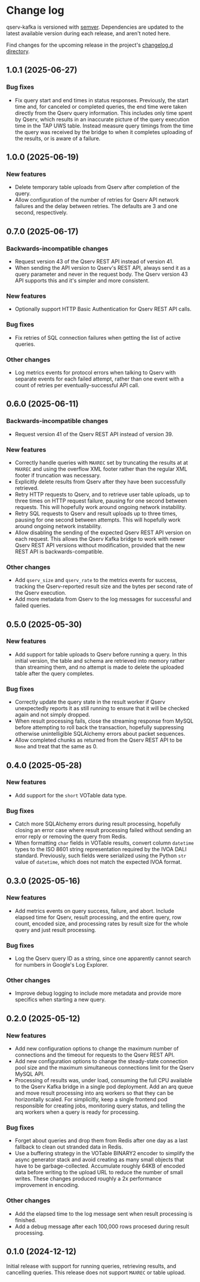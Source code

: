 # Change log

qserv-kafka is versioned with [semver](https://semver.org/).
Dependencies are updated to the latest available version during each release, and aren't noted here.

Find changes for the upcoming release in the project's [changelog.d directory](https://github.com/lsst-sqre/qserv-kafka/tree/main/changelog.d/).

<!-- scriv-insert-here -->

<a id='changelog-1.0.1'></a>
## 1.0.1 (2025-06-27)

### Bug fixes

- Fix query start and end times in status responses. Previously, the start time and, for canceled or completed queries, the end time were taken directly from the Qserv query information. This includes only time spent by Qserv, which results in an inaccurate picture of the query execution time in the TAP UWS table. Instead measure query timings from the time the query was received by the bridge to when it completes uploading of the results, or is aware of a failure.

<a id='changelog-1.0.0'></a>
## 1.0.0 (2025-06-19)

### New features

- Delete temporary table uploads from Qserv after completion of the query.
- Allow configuration of the number of retries for Qserv API network failures and the delay between retries. The defaults are 3 and one second, respectively.

<a id='changelog-0.7.0'></a>
## 0.7.0 (2025-06-17)

### Backwards-incompatible changes

- Request version 43 of the Qserv REST API instead of version 41.
- When sending the API version to Qserv's REST API, always send it as a query parameter and never in the request body. The Qserv version 43 API supports this and it's simpler and more consistent.

### New features

- Optionally support HTTP Basic Authentication for Qserv REST API calls.

### Bug fixes

- Fix retries of SQL connection failures when getting the list of active queries.

### Other changes

- Log metrics events for protocol errors when talking to Qserv with separate events for each failed attempt, rather than one event with a count of retries per eventually-successful API call.

<a id='changelog-0.6.0'></a>
## 0.6.0 (2025-06-11)

### Backwards-incompatible changes

- Request version 41 of the Qserv REST API instead of version 39.

### New features

- Correctly handle queries with `MAXREC` set by truncating the results at at `MAXREC` and using the overflow XML footer rather than the regular XML footer if truncation was necessary.
- Explicitly delete results from Qserv after they have been successfully retrieved.
- Retry HTTP requests to Qserv, and to retrieve user table uploads, up to three times on HTTP request failure, pausing for one second between requests. This will hopefully work around ongoing network instability.
- Retry SQL requests to Qserv and result uploads up to three times, pausing for one second between attempts. This will hopefully work around ongoing network instability.
- Allow disabling the sending of the expected Qserv REST API version on each request. This allows the Qserv Kafka bridge to work with newer Qserv REST API versions without modification, provided that the new REST API is backwards-compatible.

### Other changes

- Add `qserv_size` and `qserv_rate` to the metrics events for success, tracking the Qserv-reported result size and the bytes per second rate of the Qserv execution.
- Add more metadata from Qserv to the log messages for successful and failed queries.

<a id='changelog-0.5.0'></a>
## 0.5.0 (2025-05-30)

### New features

- Add support for table uploads to Qserv before running a query. In this initial version, the table and schema are retrieved into memory rather than streaming them, and no attempt is made to delete the uploaded table after the query completes.

### Bug fixes

- Correctly update the query state in the result worker if Qserv unexpectedly reports it as still running to ensure that it will be checked again and not simply dropped.
- When result processing fails, close the streaming response from MySQL before attempting to roll back the transaction, hopefully suppressing otherwise unintelligible SQLAlchemy errors about packet sequences.
- Allow completed chunks as returned from the Qserv REST API to be `None` and treat that the same as 0.

<a id='changelog-0.4.0'></a>
## 0.4.0 (2025-05-28)

### New features

- Add support for the `short` VOTable data type.

### Bug fixes

- Catch more SQLAlchemy errors during result processing, hopefully closing an error case where result processing failed without sending an error reply or removing the query from Redis.
- When formatting `char` fields in VOTable results, convert column `datetime` types to the ISO 8601 string representation required by the IVOA DALI standard. Previously, such fields were serialized using the Python `str` value of `datetime`, which does not match the expected IVOA format.

<a id='changelog-0.3.0'></a>
## 0.3.0 (2025-05-16)

### New features

- Add metrics events on query success, failure, and abort. Include elapsed time for Qserv, result processing, and the entire query, row count, encoded size, and processing rates by result size for the whole query and just result processing.

### Bug fixes

- Log the Qserv query ID as a string, since one apparently cannot search for numbers in Google's Log Explorer.

### Other changes

- Improve debug logging to include more metadata and provide more specifics when starting a new query.

<a id='changelog-0.2.0'></a>
## 0.2.0 (2025-05-12)

### New features

- Add new configuration options to change the maximum number of connections and the timeout for requests to the Qserv REST API.
- Add new configuration options to change the steady-state connection pool size and the maximum simultaneous connections limit for the Qserv MySQL API.
- Processing of results was, under load, consuming the full CPU available to the Qserv Kafka bridge in a single pod deployment. Add an arq queue and move result processing into arq workers so that they can be horizontally scaled. For simplicitly, keep a single frontend pod responsible for creating jobs, monitoring query status, and telling the arq workers when a query is ready for processing.

### Bug fixes

- Forget about queries and drop them from Redis after one day as a last fallback to clean out stranded data in Redis.
- Use a buffering strategy in the VOTable BINARY2 encoder to simplify the async generator stack and avoid creating as many small objects that have to be garbage-collected. Accumulate roughly 64KB of encoded data before writing to the upload URL to reduce the number of small writes. These changes produced roughly a 2x performance improvement in encoding.

### Other changes

- Add the elapsed time to the log message sent when result processing is finished.
- Add a debug message after each 100,000 rows procesed during result processing.

<a id='changelog-0.1.0'></a>
## 0.1.0 (2024-12-12)

Initial release with support for running queries, retrieving results, and cancelling queries.
This release does not support `MAXREC` or table upload.
